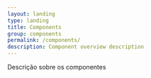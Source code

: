 ```yaml
---
layout: landing
type: landing
title: Components
group: components
permalink: /components/
description: Component overview description
---
```


Descrição sobre os componentes
